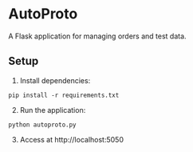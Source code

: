 # AutoProto

A Flask application for managing orders and test data.

## Setup

1. Install dependencies:
```
pip install -r requirements.txt
```

2. Run the application:
```
python autoproto.py
```

3. Access at http://localhost:5050